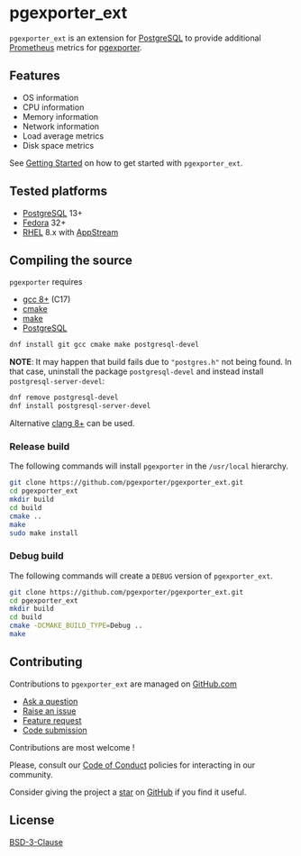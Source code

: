 # pgexporter_ext

`pgexporter_ext` is an extension for [PostgreSQL](https://www.postgresql.org) to provide additional
[Prometheus](https://prometheus.io/) metrics for [pgexporter](https://pgexporter.github.io).

## Features

* OS information
* CPU information
* Memory information
* Network information
* Load average metrics
* Disk space metrics

See [Getting Started](./doc/GETTING_STARTED.md) on how to get started with `pgexporter_ext`.

## Tested platforms

* [PostgreSQL](https://www.postgresql.org/) 13+
* [Fedora](https://getfedora.org/) 32+
* [RHEL](https://www.redhat.com/en/technologies/linux-platforms/enterprise-linux) 8.x with
  [AppStream](https://access.redhat.com/documentation/en-us/red_hat_enterprise_linux/8/html/installing_managing_and_removing_user-space_components/using-appstream_using-appstream)

## Compiling the source

`pgexporter` requires

* [gcc 8+](https://gcc.gnu.org) (C17)
* [cmake](https://cmake.org)
* [make](https://www.gnu.org/software/make/)
* [PostgreSQL](https://www.postgresql.org/)

```sh
dnf install git gcc cmake make postgresql-devel
```

**NOTE**: It may happen that build fails due to `"postgres.h"` not being found. In that case, uninstall the package `postgresql-devel` and instead install `postgresql-server-devel`:

```sh
dnf remove postgresql-devel
dnf install postgresql-server-devel
```

Alternative [clang 8+](https://clang.llvm.org/) can be used.

### Release build

The following commands will install `pgexporter` in the `/usr/local` hierarchy.

```sh
git clone https://github.com/pgexporter/pgexporter_ext.git
cd pgexporter_ext
mkdir build
cd build
cmake ..
make
sudo make install
```

### Debug build

The following commands will create a `DEBUG` version of `pgexporter_ext`.

```sh
git clone https://github.com/pgexporter/pgexporter_ext.git
cd pgexporter_ext
mkdir build
cd build
cmake -DCMAKE_BUILD_TYPE=Debug ..
make
```

## Contributing

Contributions to `pgexporter_ext` are managed on [GitHub.com](https://github.com/pgexporter/pgexporter_ext/)

* [Ask a question](https://github.com/pgexporter/pgexporter_ext/discussions)
* [Raise an issue](https://github.com/pgexporter/pgexporter_ext/issues)
* [Feature request](https://github.com/pgexporter/pgexporter_ext/issues)
* [Code submission](https://github.com/pgexporter/pgexporter_ext/pulls)

Contributions are most welcome !

Please, consult our [Code of Conduct](./CODE_OF_CONDUCT.md) policies for interacting in our
community.

Consider giving the project a [star](https://github.com/pgexporter/pgexporter_ext/stargazers) on
[GitHub](https://github.com/pgexporter/pgexporter_ext/) if you find it useful.

## License

[BSD-3-Clause](https://opensource.org/licenses/BSD-3-Clause)
